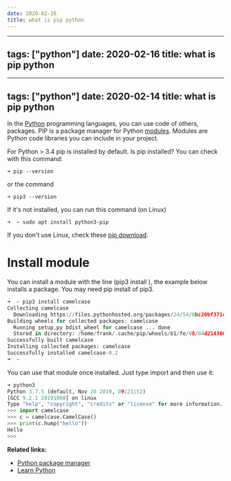 ```yaml
---
date: 2020-02-16
title: what is pip python
---
```

---
tags: ["python"]
date: 2020-02-16
title: what is pip python
---
---
tags: ["python"]
date: 2020-02-14
title: what is pip python
---
In the <a href="https://python.org">Python</a> programming languages, you can use code of others, packages. PIP is a package manager for Python <a href="https://pythonbasics.org/modules/">modules</a>. Modules are Python code libraries you can include in your project. 

For Python > 3.4 pip is installed by default.
Is pip installed? You can check with this command:

    ➜ pip --version

or the command

    ➜ pip3 --version

If it's not installed, you can run this command (on Linux)

    ➜  ~ sudo apt install python3-pip

If you don't use Linux, check these <a href="https://pypi.org/project/pip/">pip download</a>.

# Install module

You can install a module with the line (pip3 install <module>), the example below installs a package. You may need pip install of pip3.

```python
➜  ~ pip3 install camelcase      
Collecting camelcase
  Downloading https://files.pythonhosted.org/packages/24/54/6bc20bf371c1c78193e2e4179097a7b779e56f420d0da41222a3b7d87890/camelcase-0.2.tar.gz
Building wheels for collected packages: camelcase
  Running setup.py bdist_wheel for camelcase ... done
  Stored in directory: /home/frank/.cache/pip/wheels/b1/fe/08/84d2143069bc44c20127c38cc1bf202332319b3da7315ca766
Successfully built camelcase
Installing collected packages: camelcase
Successfully installed camelcase-0.2
➜  ~ 
```

You can use that module once installed. Just type import <modulename> and then use it:

```python
➜ python3
Python 3.7.5 (default, Nov 20 2019, 09:21:52) 
[GCC 9.2.1 20191008] on linux
Type "help", "copyright", "credits" or "license" for more information.
>>> import camelcase
>>> c = camelcase.CamelCase()
>>> print(c.hump("hello"))
Hello
>>> 
```

**Related links:**
* <a href="https://pypi.org/project/pip/">Python package manager</a>
* <a href="https://pythonbasics.org">Learn Python</a>
